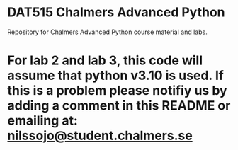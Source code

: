# DAT515 Chalmers Advanced Python
Repository for Chalmers Advanced Python course material and labs. 

# For lab 2 and lab 3, this code will assume that python v3.10 is used. If this is a problem please notifiy us by adding a comment in this README or emailing at: nilssojo@student.chalmers.se
